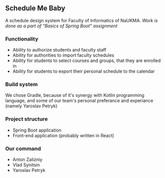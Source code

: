## Schedule Me Baby
A schedule design system for Faculty of Informatics of NaUKMA.
_Work is done as a part of "Basics of Spring Boot" assignment_

### Functionality
- Ability to authorize students and faculty staff
- Ability for authorities to import faculty schedules 
- Ability for students to select courses and groups, that they are enrolled in
- Ability for students to export their personal schedule to the calendar

### Build system
We chose Gradle, because of it's synergy with Kotlin programming language,
and some of our team's personal preferance and experiance (namely Yaroslav Petryk) 

### Project structure
- Spring Boot application
- Front-end application (probably written in React)

### Our command
- Anton Zalizniy
- Vlad Synitsin
- Yaroslav Petryk
